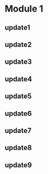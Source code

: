 # Module 1
## update1
## update2
## update3
## update4
## update5
## update6
## update7
## update8
## update9
